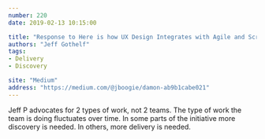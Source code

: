 ```yaml
---
number: 220
date: 2019-02-13 10:15:00

title: "Response to Here is how UX Design Integrates with Agile and Scrum"
authors: "Jeff Gothelf"
tags:
- Delivery
- Discovery

site: "Medium"
address: "https://medium.com/@jboogie/damon-ab9b1cabe021"
---
```


Jeff P advocates for 2 types of work, not 2 teams. The type of work the team is doing fluctuates over time. In some parts of the initiative more discovery is needed. In others, more delivery is needed.
